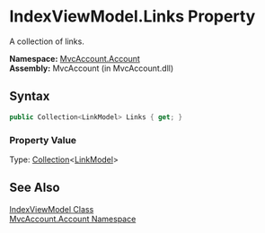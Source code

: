 IndexViewModel.Links Property
=============================
A collection of links.

**Namespace:** [MvcAccount.Account][1]  
**Assembly:** MvcAccount (in MvcAccount.dll)

Syntax
------

```csharp
public Collection<LinkModel> Links { get; }
```

### Property Value
Type: [Collection][2]&lt;[LinkModel][3]>

See Also
--------
[IndexViewModel Class][4]  
[MvcAccount.Account Namespace][1]  

[1]: ../README.md
[2]: http://msdn.microsoft.com/en-us/library/ms132397
[3]: ../../MvcAccount.Shared/LinkModel/README.md
[4]: README.md
